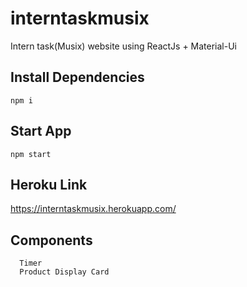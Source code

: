 # interntaskmusix
   Intern task(Musix) website using ReactJs + Material-Ui

## Install Dependencies
    npm i
## Start App
    npm start
## Heroku Link
   https://interntaskmusix.herokuapp.com/

## Components
      Timer
      Product Display Card
